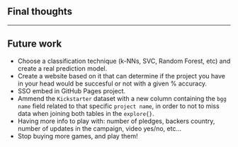 
## Final thoughts






---

## Future work

* Choose a classification technique (k-NNs, SVC, Random Forest, etc) and create a real prediction model. 
* Create a website based on it that can determine if the project you have in your head would be succesful or not with a given % accuracy.
* SSO embed in GitHub Pages project.
* Ammend the `Kickstarter` dataset with a new column containing the `bgg name` field related to that specific `project name`, in order to not to miss data when joining both tables in the ``explore{}``.
* Having more info to play with: number of pledges, backers country, number of updates in the campaign, video yes/no, etc...
* Stop buying more games, and play them!
